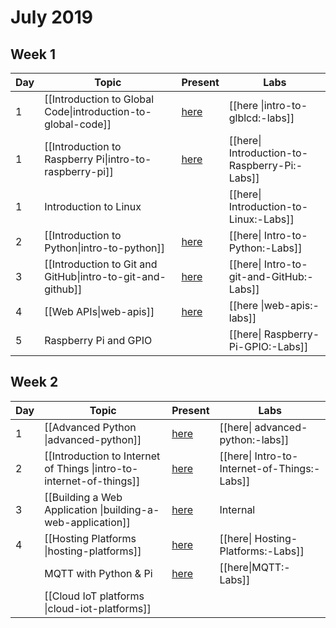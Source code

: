 # July 2019

## Week 1
| Day | Topic | Present | Labs |
|-----|-------|---------|------|
|  1  | [[Introduction to Global Code\|introduction-to-global-code]] | [here](https://gitpitch.com/glblcd/material?p=intro-to-global-code) | [[here \|intro-to-glblcd:-labs]] |
|  1  | [[Introduction to Raspberry Pi\|intro-to-raspberry-pi]] | [here](https://gitpitch.com/glblcd/material?p=intro-to-raspberry-pi) | [[here\| Introduction-to-Raspberry-Pi:-Labs]] |
|  1  | Introduction to Linux | | [[here\| Introduction-to-Linux:-Labs]] |
|  2  | [[Introduction to Python\|intro-to-python]] | [here](https://gitpitch.com/glblcd/material?p=intro-to-python) | [[here\| Intro-to-Python:-Labs]] | 
|  3  | [[Introduction to Git and GitHub\|intro-to-git-and-github]] | [here](https://gitpitch.com/glblcd/material?p=intro-to-git-and-github) | [[here\| Intro-to-git-and-GitHub:-Labs]] |
|  4  | [[Web APIs\|web-apis]] | [here](https://gitpitch.com/glblcd/material?p=web-apis) | [[here \|web-apis:-labs]] | 
|  5  | Raspberry Pi and GPIO | | [[here\| Raspberry-Pi-GPIO:-Labs]] |

## Week 2
| Day | Topic | Present | Labs |
|-----|-------|---------|------|
|  1  | [[Advanced Python \|advanced-python]] | [here](https://gitpitch.com/glblcd/material?p=advanced-python) | [[here\| advanced-python:-labs]] |
|  2  | [[Introduction to Internet of Things \|intro-to-internet-of-things]] | [here](https://gitpitch.com/glblcd/material?p=intro-to-internet-of-things) | [[here\| Intro-to-Internet-of-Things:-Labs]] |
|  3  | [[Building a Web Application \|building-a-web-application]] | [here](https://gitpitch.com/glblcd/material?p=building-a-web-application) | Internal |
|  4  | [[Hosting Platforms \|hosting-platforms]] | [here](https://gitpitch.com/glblcd/material?p=hosting-platforms) | [[here\| Hosting-Platforms:-Labs]] |
|| MQTT with Python & Pi | [here](https://gitpitch.com/glblcd/material?p=intro-to-MQTT) |[[here\|MQTT:-Labs]] |
|| [[Cloud IoT platforms \|cloud-iot-platforms]] ||